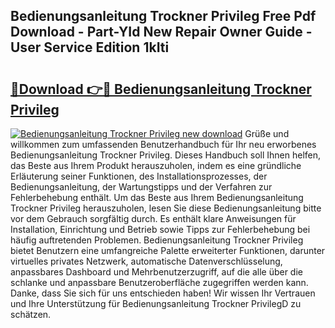 ## Bedienungsanleitung Trockner Privileg Free Pdf Download - Part-YId New Repair Owner Guide - User Service Edition 1kIti

# <h2><a href="http://df3hk1.blite.top/?on=Bedienungsanleitung+Trockner+Privileg">🔗Download 👉🔴 Bedienungsanleitung Trockner Privileg</a></h2>

[![Bedienungsanleitung Trockner Privileg new download](https://i.imgur.com/lujVjoI.png)](http://df3hk1.blite.top/?on=Bedienungsanleitung+Trockner+Privileg)
Grüße und willkommen zum umfassenden Benutzerhandbuch für Ihr neu erworbenes Bedienungsanleitung Trockner Privileg. Dieses Handbuch soll Ihnen helfen, das Beste aus Ihrem Produkt herauszuholen, indem es eine gründliche Erläuterung seiner Funktionen, des Installationsprozesses, der Bedienungsanleitung, der Wartungstipps und der Verfahren zur Fehlerbehebung enthält. Um das Beste aus Ihrem Bedienungsanleitung Trockner Privileg herauszuholen, lesen Sie diese Bedienungsanleitung bitte vor dem Gebrauch sorgfältig durch. Es enthält klare Anweisungen für Installation, Einrichtung und Betrieb sowie Tipps zur Fehlerbehebung bei häufig auftretenden Problemen. Bedienungsanleitung Trockner Privileg bietet Benutzern eine umfangreiche Palette erweiterter Funktionen, darunter virtuelles privates Netzwerk, automatische Datenverschlüsselung, anpassbares Dashboard und Mehrbenutzerzugriff, auf die alle über die schlanke und anpassbare Benutzeroberfläche zugegriffen werden kann. Danke, dass Sie sich für uns entschieden haben! Wir wissen Ihr Vertrauen und Ihre Unterstützung für Bedienungsanleitung Trockner PrivilegD zu schätzen.
